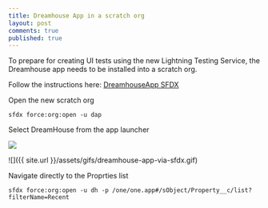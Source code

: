 ```yaml
---
title: Dreamhouse App in a scratch org
layout: post
comments: true
published: true
---
```


To prepare for creating UI tests using the new Lightning Testing Service, the Dreamhouse app needs to be installed into a scratch org.

Follow the instructions here: [DreamhouseApp SFDX](https://github.com/dreamhouseapp/dreamhouse-sfdx)


Open the new scratch org
``` 
sfdx force:org:open -u dap
```

Select DreamHouse from the app launcher

<img src="{{ site.url }}/assets/gifs/dreamhouse-app-via-sfdx.gif" />


![]({{ site.url }}/assets/gifs/dreamhouse-app-via-sfdx.gif)

Navigate directly to the Proprties list
```
sfdx force:org:open -u dh -p /one/one.app#/sObject/Property__c/list?filterName=Recent
```

